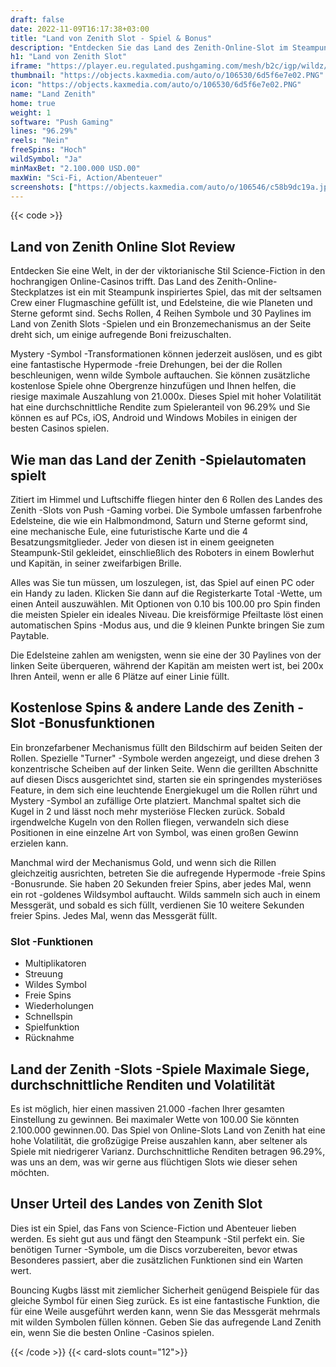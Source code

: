```yaml
---
draft: false
date: 2022-11-09T16:17:38+03:00
title: "Land von Zenith Slot - Spiel & Bonus"
description: "Entdecken Sie das Land des Zenith-Online-Slot im Steampunk-Stil. Unsere vollständige Bewertung deckt das Gameplay, die Funktionen und das Spielen mit den besten Casino -Boni ab."
h1: "Land von Zenith Slot"
iframe: "https://player.eu.regulated.pushgaming.com/mesh/b2c/igp/wildz/launch?rgsCode=hive&rgsGameId=landofzenith&mode=DEMO&ccyCode=EUR&lang=en&country=GB&accountUrl=https://www.wildz.com&lobbyUrl=https://www.wildz.com//en/casino&jurisdiction=NA"
thumbnail: "https://objects.kaxmedia.com/auto/o/106530/6d5f6e7e02.PNG"
icon: "https://objects.kaxmedia.com/auto/o/106530/6d5f6e7e02.PNG"
name: "Land Zenith"
home: true
weight: 1
software: "Push Gaming"
lines: "96.29%"
reels: "Nein"
freeSpins: "Hoch"
wildSymbol: "Ja"
minMaxBet: "2.100.000 USD.00"
maxWin: "Sci-Fi, Action/Abenteuer"
screenshots: ["https://objects.kaxmedia.com/auto/o/106546/c58b9dc19a.jpeg"]
---
```


{{< code >}}<h2>Land von Zenith Online Slot Review</h2><p>Entdecken Sie eine Welt, in der der viktorianische Stil Science-Fiction in den hochrangigen Online-Casinos trifft. Das Land des Zenith-Online-Steckplatzes ist ein mit Steampunk inspiriertes Spiel, das mit der seltsamen Crew einer Flugmaschine gefüllt ist, und Edelsteine, die wie Planeten und Sterne geformt sind. Sechs Rollen, 4 Reihen Symbole und 30 Paylines im Land von Zenith Slots -Spielen und ein Bronzemechanismus an der Seite dreht sich, um einige aufregende Boni freizuschalten.</p><p>Mystery -Symbol -Transformationen können jederzeit auslösen, und es gibt eine fantastische Hypermode -freie Drehungen, bei der die Rollen beschleunigen, wenn wilde Symbole auftauchen. Sie können zusätzliche kostenlose Spiele ohne Obergrenze hinzufügen und Ihnen helfen, die riesige maximale Auszahlung von 21.000x. Dieses Spiel mit hoher Volatilität hat eine durchschnittliche Rendite zum Spieleranteil von 96.29% und Sie können es auf PCs, iOS, Android und Windows Mobiles in einigen der besten Casinos spielen.</p><h2>Wie man das Land der Zenith -Spielautomaten spielt</h2><p>Zitiert im Himmel und Luftschiffe fliegen hinter den 6 Rollen des Landes des Zenith -Slots von Push -Gaming vorbei. Die Symbole umfassen farbenfrohe Edelsteine, die wie ein Halbmondmond, Saturn und Sterne geformt sind, eine mechanische Eule, eine futuristische Karte und die 4 Besatzungsmitglieder. Jeder von diesen ist in einem geeigneten Steampunk-Stil gekleidet, einschließlich des Roboters in einem Bowlerhut und Kapitän, in seiner zweifarbigen Brille.</p><p>Alles was Sie tun müssen, um loszulegen, ist, das Spiel auf einen PC oder ein Handy zu laden. Klicken Sie dann auf die Registerkarte Total -Wette, um einen Anteil auszuwählen. Mit Optionen von 0.10 bis 100.00 pro Spin finden die meisten Spieler ein ideales Niveau. Die kreisförmige Pfeiltaste löst einen automatischen Spins -Modus aus, und die 9 kleinen Punkte bringen Sie zum Paytable.</p><p>Die Edelsteine zahlen am wenigsten, wenn sie eine der 30 Paylines von der linken Seite überqueren, während der Kapitän am meisten wert ist, bei 200x Ihren Anteil, wenn er alle 6 Plätze auf einer Linie füllt.</p><h2>Kostenlose Spins & andere Lande des Zenith -Slot -Bonusfunktionen</h2><p>Ein bronzefarbener Mechanismus füllt den Bildschirm auf beiden Seiten der Rollen. Spezielle "Turner" -Symbole werden angezeigt, und diese drehen 3 konzentrische Scheiben auf der linken Seite. Wenn die gerillten Abschnitte auf diesen Discs ausgerichtet sind, starten sie ein springendes mysteriöses Feature, in dem sich eine leuchtende Energiekugel um die Rollen rührt und Mystery -Symbol an zufällige Orte platziert. Manchmal spaltet sich die Kugel in 2 und lässt noch mehr mysteriöse Flecken zurück. Sobald irgendwelche Kugeln von den Rollen fliegen, verwandeln sich diese Positionen in eine einzelne Art von Symbol, was einen großen Gewinn erzielen kann.</p><p>Manchmal wird der Mechanismus Gold, und wenn sich die Rillen gleichzeitig ausrichten, betreten Sie die aufregende Hypermode -freie Spins -Bonusrunde. Sie haben 20 Sekunden freier Spins, aber jedes Mal, wenn ein rot -goldenes Wildsymbol auftaucht. Wilds sammeln sich auch in einem Messgerät, und sobald es sich füllt, verdienen Sie 10 weitere Sekunden freier Spins. Jedes Mal, wenn das Messgerät füllt.</p><h3>
Slot -Funktionen</h3><ul>
<li></span>
Multiplikatoren</li>
<li></span>
Streuung</li>
<li></span>
Wildes Symbol</li>
<li></span>
Freie Spins</li>
<li></span>
Wiederholungen</li>
<li></span>
Schnellspin</li>
<li></span>
Spielfunktion</li>
<li></span>
Rücknahme</li></ul><h2>Land der Zenith -Slots -Spiele Maximale Siege, durchschnittliche Renditen und Volatilität</h2><p>Es ist möglich, hier einen massiven 21.000 -fachen Ihrer gesamten Einstellung zu gewinnen. Bei maximaler Wette von 100.00 Sie könnten 2.100.000 gewinnen.00. Das Spiel von Online-Slots Land von Zenith hat eine hohe Volatilität, die großzügige Preise auszahlen kann, aber seltener als Spiele mit niedrigerer Varianz. Durchschnittliche Renditen betragen 96.29%, was uns an dem, was wir gerne aus flüchtigen Slots wie dieser sehen möchten.</p><h2>Unser Urteil des Landes von Zenith Slot</h2><p>Dies ist ein Spiel, das Fans von Science-Fiction und Abenteuer lieben werden. Es sieht gut aus und fängt den Steampunk -Stil perfekt ein. Sie benötigen Turner -Symbole, um die Discs vorzubereiten, bevor etwas Besonderes passiert, aber die zusätzlichen Funktionen sind ein Warten wert.</p><p>Bouncing Kugbs lässt mit ziemlicher Sicherheit genügend Beispiele für das gleiche Symbol für einen Sieg zurück. Es ist eine fantastische Funktion, die für eine Weile ausgeführt werden kann, wenn Sie das Messgerät mehrmals mit wilden Symbolen füllen können. Geben Sie das aufregende Land Zenith ein, wenn Sie die besten Online -Casinos spielen.</p>{{< /code >}}
{{< card-slots count="12">}}